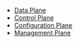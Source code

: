 * [Data Plane](Data_Plane/)
* [Control Plane](Ctrl_Plane/)
* [Configuration Plane](Cfg_Plane/)
* [Management Plane](Mgt_Plane/)
